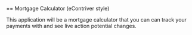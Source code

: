 == Mortgage Calculator (eContriver style)

This application will be a mortgage calculator that you can can track your payments with and see live action potential
changes.